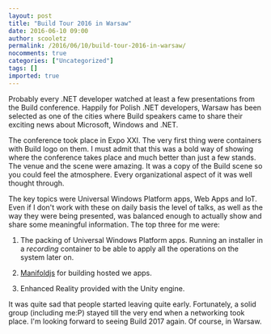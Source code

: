 ```yaml
---
layout: post
title: "Build Tour 2016 in Warsaw"
date: 2016-06-10 09:00
author: scooletz
permalink: /2016/06/10/build-tour-2016-in-warsaw/
nocomments: true
categories: ["Uncategorized"]
tags: []
imported: true
---
```


Probably every .NET developer watched at least a few presentations from the Build conference. Happily for Polish .NET developers, Warsaw has been selected as one of the cities where Build speakers came to share their exciting news about Microsoft, Windows and .NET.

The conference took place in Expo XXI. The very first thing were containers with Build logo on them. I must admit that this was a bold way of showing where the conference takes place and much better than just a few stands. The venue and the scene were amazing. It was a copy of the Build scene so you could feel the atmosphere. Every organizational aspect of it was well thought through.

The key topics were Universal Windows Platform apps, Web Apps and IoT. Even if I don't work with these on daily basis the level of talks, as well as the way they were being presented, was balanced enough to actually show and share some meaningful information. The top three for me were:

1. The packing of Universal Windows Platform apps. Running an installer in a *recording* container to be able to apply all the operations on the system later on.

1. [Manifoldjs](https://github.com/manifoldjs/ManifoldJS) for building hosted we apps.
1. Enhanced Reality provided with the Unity engine.

It was quite sad that people started leaving quite early. Fortunately, a solid group (including me:P) stayed till the very end when a networking took place. I'm looking forward to seeing Build 2017 again. Of course, in Warsaw.
